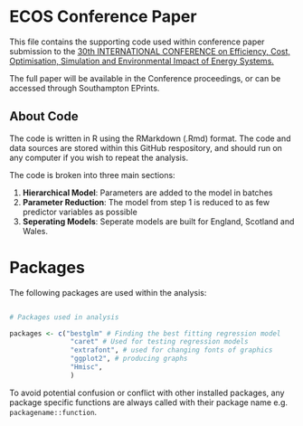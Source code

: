 # ECOS Conference Paper

This file contains the supporting code used within conference paper  submission to the [30th INTERNATIONAL CONFERENCE on Efficiency, Cost, Optimisation, Simulation and Environmental Impact of Energy Systems.](http://www.ecosconference.org/)

The full paper will be available in the Conference proceedings, or can be accessed through Southampton EPrints.

## About Code

The code is written in R using the RMarkdown (.Rmd) format. The code and data sources are stored within this GitHub respository, and should run on any computer if you wish to repeat the analysis.

The code is broken into three main sections:

1. **Hierarchical Model**: Parameters are added to the model in batches
2. **Parameter Reduction**: The model from step 1 is reduced to as few predictor variables as possible
3. **Seperating Models**: Seperate models are built for England, Scotland and Wales.

# Packages

The following packages are used within the analysis:

```r

# Packages used in analysis

packages <- c("bestglm" # Finding the best fitting regression model
               "caret" # Used for testing regression models
               "extrafont", # used for changing fonts of graphics
               "ggplot2", # producing graphs
               "Hmisc",
               )             

```

To avoid potential confusion or conflict with other installed packages, any package specific functions are always called with their package name e.g. `packagename::function`.


